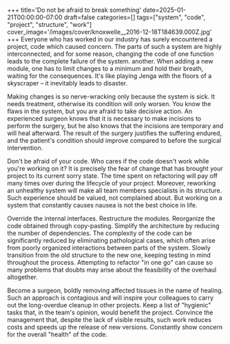+++
title='Do not be afraid to break something'
date=2025-01-21T00:00:00-07:00
draft=false
categories=[]
tags=["system", "code", "project", "structure", "work"]
cover_image='/images/cover/knoxwelle__2016-12-18T184639.000Z.jpg'
+++
Everyone who has worked in our industry has surely encountered a project, code
which caused concern. The parts of such a system are highly interconnected, and for some reason, changing the code of one function leads to the complete failure of the system.
another. When adding a new module, one has to limit changes to a minimum and hold their breath, waiting for the consequences. It's like playing Jenga with the floors of a skyscraper – it inevitably leads to disaster.

Making changes is so nerve-wracking only because the system is sick. 
It needs treatment, otherwise its condition will only worsen. You know the flaws in the system, but you are afraid to take decisive action. An experienced surgeon knows that it is necessary to make incisions to perform the surgery, but he also knows that the incisions are temporary and will heal afterward. The result of the surgery justifies the suffering endured, and the patient's condition should improve compared to before the surgical intervention.

Don't be afraid of your code. Who cares if the code doesn't work while you're working on it? It is precisely the fear of change that has brought your project to its current sorry state. The time spent on refactoring will pay off many times over during the lifecycle of your project. Moreover, reworking an unhealthy system will make all team members specialists in its structure. Such experience should be valued, not complained about. But working on a system that constantly causes nausea is not the best choice in life.

Override the internal interfaces. Restructure the modules. Reorganize the code obtained through copy-pasting. Simplify the architecture by reducing the number of dependencies. The complexity of the code can be significantly reduced by eliminating pathological cases, which often arise from poorly organized interactions between parts of the system. Slowly transition from the old structure to the new one, keeping testing in mind throughout the process. Attempting to refactor "in one go" can cause so many problems that doubts may arise about the feasibility of the overhaul altogether.

Become a surgeon, boldly removing affected tissues in the name of healing. Such an approach is contagious and will inspire your colleagues to carry out the long-overdue cleanup in other projects. Keep a list of "hygienic" tasks that, in the team's opinion, would benefit the project. Convince the management that, despite the lack of visible results, such work reduces costs and speeds up the release of new versions. Constantly show concern for the overall "health" of the code.